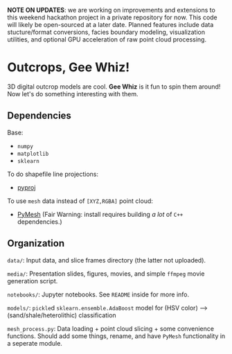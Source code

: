 **NOTE ON UPDATES**: we are working on improvements and extensions to this weekend hackathon project in a private repository for now. This code will likely be open-sourced at a later date. Planned features include data stucture/format conversions, facies boundary modeling, visualization utilities, and optional GPU acceleration of raw point cloud processing.

# Outcrops, Gee Whiz!

3D digital outcrop models are cool. **Gee Whiz** is it fun to spin them around! Now let's do something interesting with them.

## Dependencies

Base: 

- `numpy`
- `matplotlib`
- `sklearn`

To do shapefile line projections:

- [pyproj](https://github.com/jswhit/pyproj)

To use `mesh` data instead of `[XYZ,RGBA]` point cloud:

- [PyMesh](https://github.com/qnzhou/PyMesh) (Fair Warning: install requires building *a lot* of `C++` dependencies.)

## Organization

`data/`: Input data, and slice frames directory (the latter not uploaded).

`media/`: Presentation slides, figures, movies, and simple `ffmpeg` movie generation script.

`notebooks/`: Jupyter notebooks. See `README` inside for more info.

`models/`: `pickle`d `sklearn.ensemble.AdaBoost` model for (HSV color) --> (sand/shale/heterolithic) classification

`mesh_process.py`: Data loading + point cloud slicing + some convenience functions. Should add some things, rename, and have `PyMesh` functionality in a seperate module.

